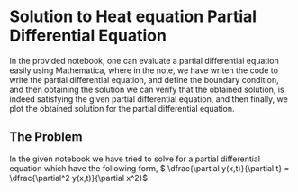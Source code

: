 # Solution to Heat equation Partial Differential Equation
In the provided notebook, one can evaluate a partial differential equation easily using Mathematica, where in the note, we have writen the code to write the partial differential equation, and define the boundary condition, and then obtaining the solution we can verify that the obtained solution, is indeed satisfying the given partial differential equation, and then finally, we plot the obtained solution for the partial differential equation.

## The Problem
In the given notebook we have tried to solve for a partial differential equation which have the following form,
$ \dfrac{\partial y(x,t)}{\partial t} = \dfrac{\partial^2 y(x,t)}{\partial x^2}$
